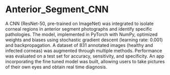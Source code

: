 # Anterior_Segment_CNN

A CNN (ResNet-50, pre-trained on ImageNet) was integrated to isolate corneal regions in anterior segment photographs and identify specific pathologies. The model, implemented in PyTorch with NumPy, optimized weights and biases using stochastic gradient descent (learning rate: 0.001) and backpropagation. A dataset of 831 annotated images (healthy and infected corneas) was augmented through multiple methods. Performance was evaluated on a test set for accuracy, sensitivity, and specificity. An app incorporating the fine tuned model was built, allowing users to take pictures of their own eyes and obtain real time diagnosis. 
